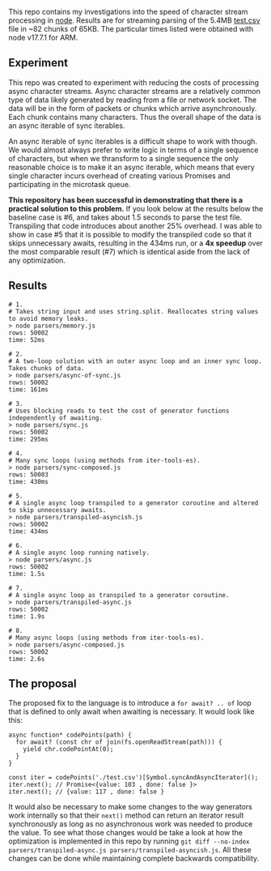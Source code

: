This repo contains my investigations into the speed of character stream processing in [node](https://nodejs.org/). Results are for streaming parsing of the 5.4MB [test.csv](https://raw.githubusercontent.com/conartist6/async-perf/trunk/test.csv) file in ~82 chunks of 65KB. The particular times listed were obtained with node v17.7.1 for ARM.

## Experiment
This repo was created to experiment with reducing the costs of processing async character streams. Async character streams are a relatively common type of data likely generated by reading from a file or network socket. The data will be in the form of packets or chunks which arrive asynchronously. Each chunk contains many characters. Thus the overall shape of the data is an async iterable of sync iterables.

An async iterable of sync iterables is a difficult shape to work with though. We would almost always prefer to write logic in terms of a single sequence of characters, but when we thransform to a single sequence the only reasonable choice is to make it an async iterable, which means that every single character incurs overhead of creating various Promises and participating in the microtask queue.

**This repository has been successful in demonstrating that there is a practical solution to this problem.** If you look below at the results below the baseline case is #6, and takes about 1.5 seconds to parse the test file. Transpiling that code introduces about another 25% overhead. I was able to show in case #5 that it is possible to modify the transpiled code so that it skips unnecessary awaits, resulting in the 434ms run, or a **4x speedup** over the most comparable result (#7) which is identical aside from the lack of any optimization.

## Results
```
# 1.
# Takes string input and uses string.split. Reallocates string values to avoid memory leaks.
> node parsers/memory.js       
rows: 50002
time: 52ms

# 2.
# A two-loop solution with an outer async loop and an inner sync loop. Takes chunks of data.
> node parsers/async-of-sync.js 
rows: 50002
time: 161ms

# 3.
# Uses blocking reads to test the cost of generator functions independently of awaiting.
> node parsers/sync.js
rows: 50002
time: 295ms

# 4.
# Many sync loops (using methods from iter-tools-es).
> node parsers/sync-composed.js 
rows: 50003
time: 430ms

# 5.
# A single async loop transpiled to a generator coroutine and altered to skip unnecessary awaits.
> node parsers/transpiled-asyncish.js
rows: 50002
time: 434ms

# 6.
# A single async loop running natively.
> node parsers/async.js        
rows: 50002
time: 1.5s

# 7.
# A single async loop as transpiled to a generator coroutine.
> node parsers/transpiled-async.js 
rows: 50002
time: 1.9s

# 8.
# Many async loops (using methods from iter-tools-es).
> node parsers/async-composed.js 
rows: 50002
time: 2.6s
```

## The proposal
The proposed fix to the language is to introduce a `for await? .. of` loop that is defined to only await when awaiting is necessary. It would look like this:

```
async function* codePoints(path) {
  for await? (const chr of join(fs.openReadStream(path))) {
    yield chr.codePointAt(0);
  }
}

const iter = codePoints('./test.csv')[Symbol.syncAndAsyncIterator]();
iter.next(); // Promise<{value: 103 , done: false }>
iter.next(); // {value: 117 , done: false }
```

It would also be necessary to make some changes to the way generators work internally so that their `next()` method can return an iterator result synchronously as long as no asynchronous work was needed to produce the value. To see what those changes would be take a look at how the optimization is implemented in this repo by running `git diff --no-index parsers/transpiled-async.js parsers/transpiled-asyncish.js`. All these changes can be done while maintaining complete backwards compatibility.